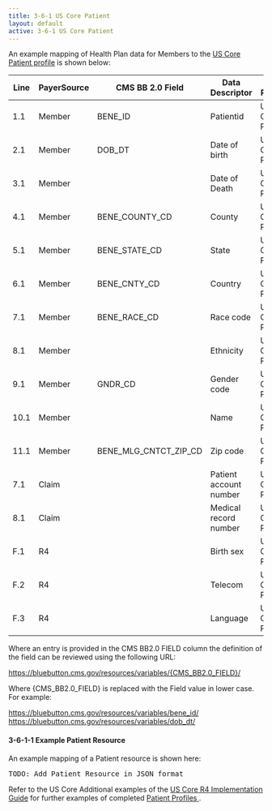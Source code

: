 ```yaml
---
title: 3-6-1 US Core Patient
layout: default
active: 3-6-1 US Core Patient
---
```


An example mapping of Health Plan data for Members to the [US Core Patient profile](https://build.fhir.org/ig/HL7/US-Core-R4/StructureDefinition-us-core-patient.html) is shown below:

| Line | PayerSource | CMS BB 2.0 Field      | Data Descriptor        | FHIR Profile    | Profile Field               | ValueSet                                                       | Notes                |
|------|-------------|-----------------------|------------------------|-----------------|-----------------------------|----------------------------------------------------------------|----------------------|
| 1.1  | Member      | BENE_ID               | Patientid              | US Core Patient | .identifier.value           |                                                                |                      |
| 2.1  | Member      | DOB_DT                | Date of birth          | US Core Patient | .birthDate                  |                                                                |                      |
| 3.1  | Member      |                       | Date of Death          | US Core Patient | .deceased[dateTime]         |                                                                |                      |
| 4.1  | Member      | BENE_COUNTY_CD        | County                 | US Core Patient | .contact.address.district   |                                                                |                      |
| 5.1  | Member      | BENE_STATE_CD         | State                  | US Core Patient | .contact.address.state      |                                                                |                      |
| 6.1  | Member      | BENE_CNTY_CD          | Country                | US Core Patient | .contact.address.country    |                                                                |                      |
| 7.1  | Member      | BENE_RACE_CD          | Race code              | US Core Patient | .us-core-race               |                                                                |                      |
| 8.1  | Member      |                       | Ethnicity              | US Core Patient | .us-core-ethnicity          |                                                                |                      |
| 9.1  | Member      | GNDR_CD               | Gender code            | US Core Patient | .gender                     | http://build.fhir.org/valueset-administrative-gender.html      |                      |
| 10.1 | Member      |                       | Name                   | US Core Patient | .name                       |                                                                |                      |
| 11.1 | Member      | BENE_MLG_CNTCT_ZIP_CD | Zip code               | US Core Patient | .contact.address.postalCode |                                                                |                      |
| 7.1  | Claim       |                       | Patient account number | US Core Patient | .identifier.value           |                                                                |                      |
| 8.1  | Claim       |                       | Medical record number  | US Core Patient | .identifier.value           |                                                                |                      |
| F.1  | R4          |                       | Birth sex              | US Core Patient | .us-core-birthsex           | http://build.fhir.org/ig/HL7/US-Core-R4/ValueSet-birthsex.html | UNK                  |
| F.2  | R4          |                       | Telecom                | US Core Patient | .telecom                    |                                                                | Provide If Available |
| F.3  | R4          |                       | Language               | US Core Patient | .communication              |                                                                | Provide If Available |


Where an entry is provided in the CMS BB2.0 FIELD column the definition of the field can be reviewed using the following URL:

https://bluebutton.cms.gov/resources/variables/{CMS_BB2.0_FIELD}/

Where {CMS_BB2.0_FIELD} is replaced with the Field value in lower case. For example:

https://bluebutton.cms.gov/resources/variables/bene_id/
https://bluebutton.cms.gov/resources/variables/dob_dt/

#### 3-6-1-1 Example Patient Resource

An example mapping of a Patient resource is shown here:

<pre>
TODO: Add Patient Resource in JSON format
</pre>

Refer to the US Core Additional examples of the [US Core R4 Implementation Guide](https://build.fhir.org/ig/HL7/US-Core-R4/) for further examples of completed [Patient Profiles ](https://build.fhir.org/ig/HL7/US-Core-R4/StructureDefinition-us-core-patient.html).

